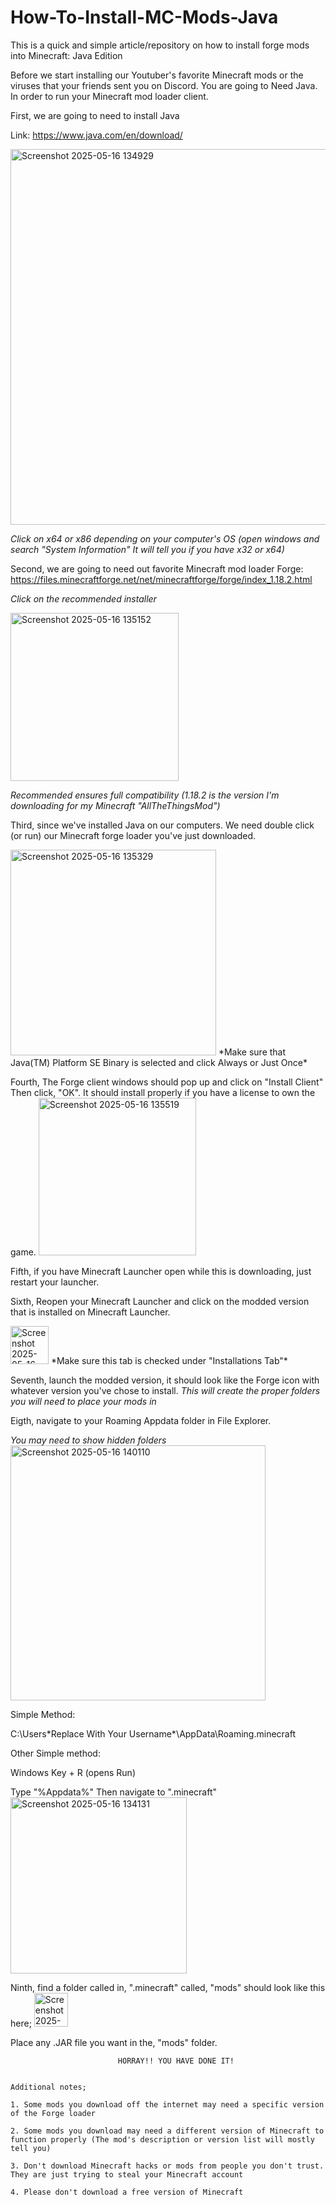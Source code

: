 # How-To-Install-MC-Mods-Java
This is a quick and simple article/repository on how to install forge mods into Minecraft: Java Edition


Before we start installing our Youtuber's favorite Minecraft mods or the viruses that your friends sent you on Discord. You are going to Need Java. In order to run your Minecraft mod loader client. 

First, we are going to need to install Java 

Link: https://www.java.com/en/download/

<img width="601" alt="Screenshot 2025-05-16 134929" src="https://github.com/user-attachments/assets/9e3d8772-5b82-4ba2-b06c-e4b513f6d328" />

*Click on x64 or x86 depending on your computer's OS (open windows and search "System Information" It will tell you if you have x32 or x64)*

Second, we are going to need out favorite Minecraft mod loader Forge: https://files.minecraftforge.net/net/minecraftforge/forge/index_1.18.2.html

*Click on the recommended installer*

<img width="269" alt="Screenshot 2025-05-16 135152" src="https://github.com/user-attachments/assets/2c702194-0946-4fc1-82d6-99ab98f52341" />

*Recommended ensures full compatibility (1.18.2 is the version I'm downloading for my Minecraft "AllTheThingsMod")*

Third, since we've installed Java on our computers. We need double click (or run) our Minecraft forge loader you've just downloaded.


<img width="329" alt="Screenshot 2025-05-16 135329" src="https://github.com/user-attachments/assets/4750f467-6929-4cc2-8aff-fb913a597a2e" />
*Make sure that Java(TM) Platform SE Binary is selected and click Always or Just Once*


Fourth, The Forge client windows should pop up and click on "Install Client" Then click, "OK". It should install properly if you have a license to own the game.
<img width="252" alt="Screenshot 2025-05-16 135519" src="https://github.com/user-attachments/assets/5a040843-2bfd-45e7-8db6-02558e70e481" />

Fifth, if you have Minecraft Launcher open while this is downloading, just restart your launcher. 


Sixth, Reopen your Minecraft Launcher and click on the modded version that is installed on Minecraft Launcher. 

<img width="61" alt="Screenshot 2025-05-16 135815" src="https://github.com/user-attachments/assets/3b567ce1-a28e-475a-8ce2-bd0b4f51440c" />
*Make sure this tab is checked under "Installations Tab"*

Seventh, launch the modded version, it should look like the Forge icon with whatever version you've chose to install. 
*This will create the proper folders you will need to place your mods in*

Eigth, navigate to your Roaming Appdata folder in File Explorer. 


*You may need to show hidden folders*
<img width="408" alt="Screenshot 2025-05-16 140110" src="https://github.com/user-attachments/assets/cc2c44ac-0a30-47cb-9295-faf4265c8114" />


Simple Method:

C:\Users\*Replace With Your Username*\AppData\Roaming\.minecraft

Other Simple method:

Windows Key + R (opens Run)

Type "%Appdata%" Then navigate to ".minecraft" 
<img width="282" alt="Screenshot 2025-05-16 134131" src="https://github.com/user-attachments/assets/ae16a0ad-a787-40ff-ae27-9ac8c6a4889f" />

Ninth, find a folder called in, ".minecraft" called, "mods" should look like this here;
<img width="54" alt="Screenshot 2025-05-16 140621" src="https://github.com/user-attachments/assets/c940289e-c288-4c9a-8e3d-2b8edcceddad" />

Place any .JAR file you want in the, "mods" folder. 

                            HORRAY!! YOU HAVE DONE IT!


    Additional notes; 

    1. Some mods you download off the internet may need a specific version of the Forge loader

    2. Some mods you download may need a different version of Minecraft to function properly (The mod's description or version list will mostly tell you)

    3. Don't download Minecraft hacks or mods from people you don't trust. They are just trying to steal your Minecraft account

    4. Please don't download a free version of Minecraft
